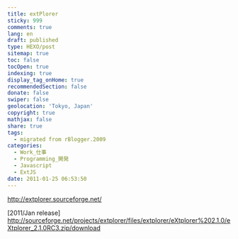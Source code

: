```yaml
---
title: extPlorer
sticky: 999
comments: true
lang: en
draft: published
type: HEXO/post
sitemap: true
toc: false
tocOpen: true
indexing: true
display_tag_onHome: true
recommendedSection: false
donate: false
swiper: false
geolocation: 'Tokyo, Japan'
copyright: true
mathjax: false
share: true
tags:
  - migrated from rBlogger.2009
categories:
  - Work_仕事
  - Programming_開発
  - Javascript
  - ExtJS
date: 2011-01-25 06:53:50
---
```


 http://extplorer.sourceforge.net/

[2011/Jan release]
http://sourceforge.net/projects/extplorer/files/extplorer/eXtplorer%202.1.0/eXtplorer_2.1.0RC3.zip/download